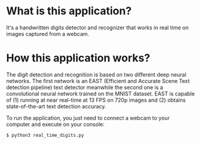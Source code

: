 What is this application?
=========================
It's a handwritten digits detector and recognizer that works in real time
on images captured from a webcam. 

How this application works?
===========================
The digit detection and recognition is based on two different deep neural networks.
The first network is an EAST (Efficient and Accurate Scene Text detection pipeline)
text detector meanwhile the second one is a  
convolutional neural network trained on the MNIST dataset.
EAST is capable of (1) running at near real-time at 13 FPS on 720p images and (2) 
obtains state-of-the-art text detection accuracy.

To run the application, you just need to connect a webcam to your computer 
and execute on your console:

```console
$ python3 real_time_digits.py
```

